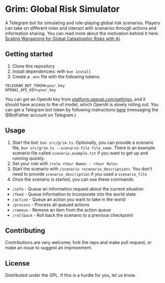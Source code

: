 # Grim: Global Risk Simulator

A Telegram bot for simulating and role-playing global risk scenarios. Players can take on different roles and interact with scenarios through actions and information sharing. You can read more about the motivation behind it here: [Scaling Wargaming for Global Catastrophic Risks with AI](https://blog.sentinel-team.org/p/scaling-wargaming-for-global-catastrophic-risks).

## Getting started

1. Clone this repository
2. Install dependencies: with `bun install`
3. Create a `.env` file with the following tokens:

```
TELEGRAM_BOT_TOKEN=your_key
OPENAI_API_KEY=your_key
```

You can get an OpenAI key from [platform.openai.com/settings](https://platform.openai.com/settings), and it should have access to the o1 model, which OpenAI is slowly rolling out. You can get a Telegram bot token by following instructions [here](https://core.telegram.org/bots#how-do-i-create-a-bot) (messaging the @BotFather account on Telegram.)

## Usage

1. Start the bot: `bun src/grim.ts`. Optionally, you can provide a scenario file, `bun src/grim.ts --scenario-file file_name`. There is an example scenario file called `scenario.example.txt` if you want to get up and running quickly.
1. Set your role with `/role <Your Name> - <Your Role>`
1. Start the scenario with `/scenario <scenario_description>`. You don't need to provide `scenario_description` if you used a `scenario_file`
1. Once the scenario is started, you can use these commands:
- `/info` - Queue an information request about the current situation
- `/feed` - Queue information to incorporate into the world state
- `/action` - Queue an action you want to take in the world
- `/process` - Process all queued actions
- `/remove` - Remove an item from the action queue
- `/rollback` - Roll back the scenario to a previous checkpoint

## Contributing

Contributions are very welcome; fork the repo and make pull request, or make an issue to suggest an improvement. 

## License

Distributed under the GPL. If this is a hurdle for you, let us know.
